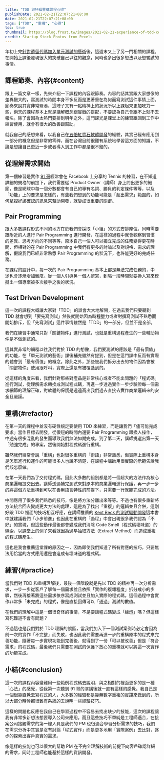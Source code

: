 ```yaml
---
title: "TDD 與持續重構課程心得"
publishDate: 2021-02-21T22:07:21+08:00
date: 2021-02-21T22:07:21+08:00
tags: ["TDD", "重構", "心得"]
toc: true
thumbnail: https://blog.frost.tw/images/2021-02-21-experience-of-tdd-continuous-refactoring/thumbnail.jpg
credit: Startup Stock Photos from Pexels
---
```


年初上完[針對遺留代碼加入單元測試的藝術](https://blog.frost.tw/posts/2021/01/10/experience-of-unit-testing-effectively-with-legacy-code/)後，這週末又上了另一門相關的課程。在開始上課後發現很大的突破自己以往的觀念，同時也多出很多想法以及想嘗試的事情。

<!--more-->

## 課程節奏、內容{#content}

跟上一篇文章一樣，先來介紹一下課程的內容跟節奏。內容的話其實跟大家想像的差異蠻大的，寫測試的時間本身不多反而是更著重在為何而寫測試這件事情上面。節奏來說其實非常緊湊，這陣子又有一點精神上的狀況所以上課起來更加吃力一些，兩天的課程基本上就是講解概念跟實戰的搭配，不要認為自己會跟不上就不去報名。除了會因為太熱門要排到明年之外，這門課光是課堂上的練習跟回到工作中練習使用，就會有很大的改善跟幫助。

就我自己的感想來看，以我自己在[五倍紅寶石軟體開發](https://5xruby.com)的經驗，其實已經有應用到一部分的概念但是非常的零碎，而在台灣目前很難有系統地學習這方面的知識，不論是想讓自己更近一步或者導入到工作中都是很不錯的。

## 從理解需求開始

第一個練習是實作 [91 哥](https://www.facebook.com/91agile)經常會在 Facebook 上分享的 Tennis 的練習，在不知道詳細的規格的前提下，我們需要從 Product Owner（講師）身上問出更多的細節，像是網球中每一個分數都會有自己的專有名詞、勝負的判定條件等等，以及「功能」上的要求是怎樣的，有些我們想到的功能可能是「超出需求」範圍的，如何拿捏好該確認的訊息來幫助開發，就變成很重要的關鍵。

## Pair Programming

跟大多數課程形式不同的地方在於我們會採取「小組」的方式安排座位，同時需要跟附近的人進行 Pair Programming 進行開發，在這樣的過程中就會觀察到習慣的差異、思考方向的不同等等，原本自己一個人可以獨立完成的任務變得更花時間，但相對的在 Pair Programming 中我們有更多的討論以及對規格、需求的理解，假設我們已經非常熟悉 Pair Programming 的狀況下，也許能更好的完成任務。

在課程的設計中，每一次的 Pair Programming 基本上都是無法完成任務的，中途也會逐漸增加難度。從一個人引導另一個人撰寫，到隔一段時間就要換人寫來模擬出一個專案被多次接手之後的狀況。

## Test Driven Development

這一次的課程大概讓大家對「TDD」的誤會大大地解開，在過去我們只要聽到 TDD 就會想到「要先寫測試」然後就開始因為時程壓力或者對撰寫測試不熟悉而開始排斥，但「先寫測試」這件事情雖然是「TDD」的一部分，但並不是全部。

我們在練習中通常只對「關鍵物件」進行測試，也就是重構過程產生的一些輔助物件是不做測試的。

這其實非常的顛覆以往我們對於 TDD 的想像，我們要測試的應該是「最有價值」的功能，在「單元測試的藝術」課後補充雖然有提到，但是在這門課中反而有實際的體會到「最有價值」的概念。除此之外，那些被我們拆分出去的物件因為會被「關鍵物件」使用跟呼叫，實際上還是有被覆蓋到的。

從這樣的角度來看，我們針對那些對產品是非常核心或者不能出問題的「程式碼」進行測試，從理解需求轉換成測試程式碼，再進一步透過實作一步步驗證每一個需求細節的理解正確，對軟體的保護是遠遠高出我們過去直接去實作商業邏輯來的安全且嚴謹。

## 重構{#refactor}

在第一天的課程中並沒有硬性規定要使用 TDD 來練習，而是讓我們「儘可能完成要求」當作目標去開發，從很短的時間內還要 Pair Programming 跟換人操作，中途有很多混亂的發生而導致我們無法如期完成。到了第二天，講師挑選出第一天「勉強完成」的專案，然後開始對程式碼進行重構。

雖然我們經常會說「重構」也對很多重構的「術語」非常熟悉，但實際上重構本身是怎麼進行和運作的可能很多人也說不清楚，在課程中講師用很實際的示範告訴我們該怎麼做。

在第一天我們為了交付程式碼，因此大多數的組別都是將一個超大的方法作為核心商業邏輯提交出去。講師透過補完測試來對原本的商業邏輯進行保護，再一步一步的將這個方法重構到可以在善用語言特性的前提下，只需要一行就能完成的方法。

中間應用了很多我們熟悉的技巧，像是將方法分離出來等等。不過也有很多重新將方法統合回去變成更大方法的處理，這是為了找出「重複」的邏輯並且合併，這剛好跟 TDD 裡面的技巧相互呼應，在講師推薦的 [Kent Beck 的測試驅動開發](https://www.tenlong.com.tw/products/9789864345618?list_name=i-r-zh_tw)這本書中就建議我們「小步前進」也因此在重構的「過程」中會出現很多我們認為「不好」的實現，但這些動作最後都會變成我們消除 Code Smell（程式碼壞味道）的線索，以課堂上的例子來看就因為過早抽取方法（Extract Method）而造成重複的程式碼產生。

這也是我會推薦這堂課的原因之一，因為即使我們知道了所有對應的技巧，只要無法用恰當的方式應用還是會造成有壞味道的程式碼。

## 練習{#practice}

當我們對 TDD 和重構理解後，最後一個階段就是先以 TDD 的精神再一次分析需求，一步一步從客戶了解每一個需求並且依照「實作的複雜程度」拆分成小的步驟，然後再接著將這些需求依序寫成測試並且加入實際的程式碼，這個過程中會實作非常多「未完成」的程式，像是直接回傳可以「通過」測試的數值。

在我們的理解中這是一個很奇怪的事情，不是要讓程式碼變成「綠燈」嗎？但這樣寫死難道不會有問題？

不過這也是我們對於 TDD 理解的誤區，當我們加入下一個測試案例時必定會因為前一次的實作「不完整」而失敗，也因此我們需要再進一步的重構原本的程式來完善功能，隨著每一步實現功能到完善後，就得到了一份「可以被改善」但是「符合需求」的程式碼，最後我們只需要在測試的保護下放心的重構就可以將這一次實作的功能完成。

## 小結{#conclusion}

這一次的課程內容蠻難用一些範例程式碼去說明，與之相對的裡面更多的是一種「心法」的感覺，從我第一次聽到 91 哥的演講後就一直有這樣的感覺。我自己是一個很靠直覺去寫程式的人，大多數的經驗都是靠無數字重複的實踐來做到的，所以大部分時候都很難有系統的去說明一些經驗技巧。

這樣的問題也反應在我自己在學習過程中不容易去找出缺少的技能，這次的課程讓我有非常多新想法想要導入公司來應用。而且這些技巧不單純是工程師適合，在接案公司接觸需求的第一線人員是我們的 PM 也很適合學習分析需求的技巧，我們在需求分析中其實是沒有討論「程式實作」而是更多地用「實際案例」去比對，逐步的探索出客戶真實的需求。

像這樣的技能也可以很大的幫助 PM 在不完全理解技術的前提下向客戶確認詳細的需求，同時工程師也能基於這樣的資訊開發。

